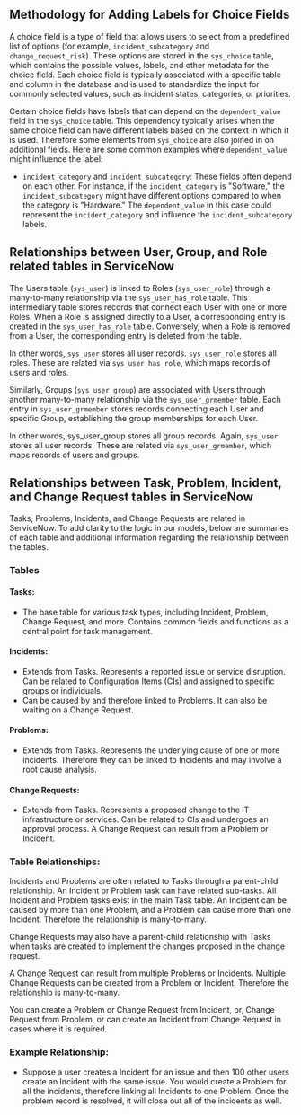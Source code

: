 ## Methodology for Adding Labels for Choice Fields 

A choice field is a type of field that allows users to select from a predefined list of options (for example, `incident_subcategory` and `change_request_risk`). These options are stored in the `sys_choice` table, which contains the possible values, labels, and other metadata for the choice field. Each choice field is typically associated with a specific table and column in the database and is used to standardize the input for commonly selected values, such as incident states, categories, or priorities.

Certain choice fields have labels that can depend on the `dependent_value` field in the `sys_choice` table. This dependency typically arises when the same choice field can have different labels based on the context in which it is used. Therefore some elements from `sys_choice` are also joined in on additional fields. Here are some common examples where `dependent_value` might influence the label:

- `incident_category` and `incident_subcategory`: These fields often depend on each other. For instance, if the `incident_category` is "Software," the `incident_subcategory` might have different options compared to when the category is "Hardware." The `dependent_value` in this case could represent the `incident_category` and influence the `incident_subcategory` labels.

## Relationships between User, Group, and Role related tables in ServiceNow

The Users table (`sys_user`) is linked to Roles (`sys_user_role`) through a many-to-many relationship via the `sys_user_has_role` table. This intermediary table stores records that connect each User with one or more Roles. When a Role is assigned directly to a User, a corresponding entry is created in the `sys_user_has_role` table. Conversely, when a Role is removed from a User, the corresponding entry is deleted from the table.

In other words, `sys_user` stores all user records. `sys_user_role` stores all roles. These are related via `sys_user_has_role`, which maps records of users and roles.

Similarly, Groups (`sys_user_group`) are associated with Users through another many-to-many relationship via the `sys_user_grmember` table. Each entry in `sys_user_grmember` stores records connecting each User and specific Group, establishing the group memberships for each User.

In other words, sys_user_group stores all group records. Again, `sys_user` stores all user records. These are related via `sys_user_grmember`, which maps records of users and groups.

## Relationships between Task, Problem, Incident, and Change Request tables in ServiceNow

Tasks, Problems, Incidents, and Change Requests are related in ServiceNow. To add clarity to the logic in our models, below are summaries of each table and additional information regarding the relationship between the tables.

### Tables
#### Tasks:

- The base table for various task types, including Incident, Problem, Change Request, and more. Contains common fields and functions as a central point for task management.

#### Incidents:

- Extends from Tasks. Represents a reported issue or service disruption. Can be related to Configuration Items (CIs) and assigned to specific groups or individuals. 
- Can be caused by and therefore linked to Problems. It can also be waiting on a Change Request. 

#### Problems:

- Extends from Tasks. Represents the underlying cause of one or more incidents. Therefore they can be linked to Incidents and may involve a root cause analysis.

#### Change Requests:

- Extends from Tasks. Represents a proposed change to the IT infrastructure or services. Can be related to CIs and undergoes an approval process. A Change Request can result from a Problem or Incident. 

### Table Relationships:

Incidents and Problems are often related to Tasks through a parent-child relationship. An Incident or Problem task can have related sub-tasks. All Incident and Problem tasks exist in the main Task table. An Incident can be caused by more than one Problem, and a Problem can cause more than one Incident. Therefore the relationship is many-to-many.

Change Requests may also have a parent-child relationship with Tasks when tasks are created to implement the changes proposed in the change request. 

A Change Request can result from multiple Problems or Incidents. Multiple Change Requests can be created from a Problem or Incident. Therefore the relationship is many-to-many.

You can create a Problem or Change Request from Incident, or, Change Request from Problem, or can create an Incident from Change Request in cases where it is required.


### Example Relationship:

-  Suppose a user creates a Incident for an issue and then 100 other users create an Incident with the same issue. You would create a Problem for all the incidents, therefore linking all Incidents to one Problem. Once the problem record is resolved, it will close out all of the incidents as well.